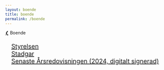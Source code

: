 ```yaml
---
layout: boende
title: boende
permalink: /boende
---
```


<div class="linkbox boendelnk">
    <a class="backlink" href="{{ site.baseurl }}/#portfolio">❮</a>
    Boende
</div>
<div style="font-size: 20px; padding: 0 0 0 20px;">
    <br><a href="styrelse">Styrelsen</a>
    <br><a href="stadgar">Stadgar</a>
    <!-- <br><a href="assets/pdf/stadgar.pdf">Stadgar</a> -->
    <!-- <br><a href="#">Ekonomi</a> -->
    <!-- <br><a href="assets/pdf/årsredovisning2021.pdf">Senaste Årsredovisningen (2021)</a> -->
    <br><a href="arsredovisning">Senaste Årsredovisningen (2024, digitalt signerad)</a>
</div>